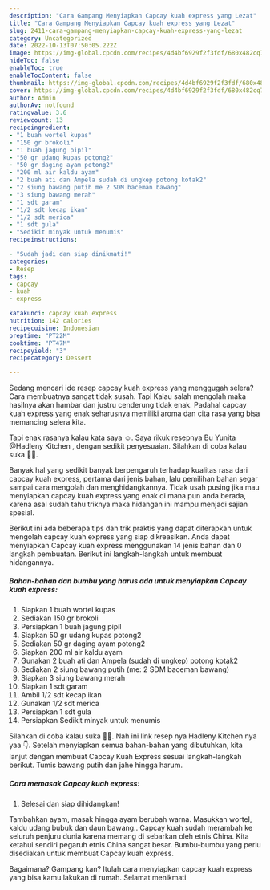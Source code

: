 ```yaml
---
description: "Cara Gampang Menyiapkan Capcay kuah express yang Lezat"
title: "Cara Gampang Menyiapkan Capcay kuah express yang Lezat"
slug: 2411-cara-gampang-menyiapkan-capcay-kuah-express-yang-lezat
category: Uncategorized
date: 2022-10-13T07:50:05.222Z
image: https://img-global.cpcdn.com/recipes/4d4bf6929f2f3fdf/680x482cq70/capcay-kuah-express-foto-resep-utama.jpg
hideToc: false
enableToc: true
enableTocContent: false
thumbnail: https://img-global.cpcdn.com/recipes/4d4bf6929f2f3fdf/680x482cq70/capcay-kuah-express-foto-resep-utama.jpg
cover: https://img-global.cpcdn.com/recipes/4d4bf6929f2f3fdf/680x482cq70/capcay-kuah-express-foto-resep-utama.jpg
author: Admin
authorAv: notfound
ratingvalue: 3.6
reviewcount: 13
recipeingredient:
- "1 buah wortel kupas"
- "150 gr brokoli"
- "1 buah jagung pipil"
- "50 gr udang kupas potong2"
- "50 gr daging ayam potong2"
- "200 ml air kaldu ayam"
- "2 buah ati dan Ampela sudah di ungkep potong kotak2"
- "2 siung bawang putih me 2 SDM baceman bawang"
- "3 siung bawang merah"
- "1 sdt garam"
- "1/2 sdt kecap ikan"
- "1/2 sdt merica"
- "1 sdt gula"
- "Sedikit minyak untuk menumis"
recipeinstructions:

- "Sudah jadi dan siap dinikmati!"
categories:
- Resep
tags:
- capcay
- kuah
- express

katakunci: capcay kuah express 
nutrition: 142 calories
recipecuisine: Indonesian
preptime: "PT22M"
cooktime: "PT47M"
recipeyield: "3"
recipecategory: Dessert

---
```



Sedang mencari ide resep capcay kuah express yang menggugah selera? Cara membuatnya sangat tidak susah. Tapi Kalau salah mengolah maka hasilnya akan hambar dan justru cenderung tidak enak. Padahal capcay kuah express yang enak seharusnya memiliki aroma dan cita rasa yang bisa memancing selera kita.


Tapi enak rasanya kalau kata saya ☺️. Saya rikuk resepnya Bu Yunita @Hadleny Kitchen , dengan sedikit penyesuaian. Silahkan di coba kalau suka 🤗🙏.

Banyak hal yang sedikit banyak berpengaruh terhadap kualitas rasa dari capcay kuah express, pertama dari jenis bahan, lalu pemilihan bahan segar sampai cara mengolah dan menghidangkannya. Tidak usah pusing jika mau menyiapkan capcay kuah express yang enak di mana pun anda berada, karena asal sudah tahu triknya maka hidangan ini mampu menjadi sajian spesial.


Berikut ini ada beberapa tips dan trik praktis yang dapat diterapkan untuk mengolah capcay kuah express yang siap dikreasikan. Anda dapat menyiapkan Capcay kuah express menggunakan 14 jenis bahan dan 0 langkah pembuatan. Berikut ini langkah-langkah untuk membuat hidangannya.

<!--inarticleads1-->

##### Bahan-bahan dan bumbu yang harus ada untuk menyiapkan Capcay kuah express:

1. Siapkan 1 buah wortel kupas
1. Sediakan 150 gr brokoli
1. Persiapkan 1 buah jagung pipil
1. Siapkan 50 gr udang kupas potong2
1. Sediakan 50 gr daging ayam potong2
1. Siapkan 200 ml air kaldu ayam
1. Gunakan 2 buah ati dan Ampela (sudah di ungkep) potong kotak2
1. Sediakan 2 siung bawang putih (me: 2 SDM baceman bawang)
1. Siapkan 3 siung bawang merah
1. Siapkan 1 sdt garam
1. Ambil 1/2 sdt kecap ikan
1. Gunakan 1/2 sdt merica
1. Persiapkan 1 sdt gula
1. Persiapkan Sedikit minyak untuk menumis


Silahkan di coba kalau suka 🤗🙏. Nah ini link resep nya Hadleny Kitchen nya yaa 👇. Setelah menyiapkan semua bahan-bahan yang dibutuhkan, kita lanjut dengan membuat Capcay Kuah Express sesuai langkah-langkah berikut. Tumis bawang putih dan jahe hingga harum. 

<!--inarticleads2-->

##### Cara memasak Capcay kuah express:


1. Selesai dan siap dihidangkan!

Tambahkan ayam, masak hingga ayam berubah warna. Masukkan wortel, kaldu udang bubuk dan daun bawang.. Capcay kuah sudah merambah ke seluruh penjuru dunia karena memang di sebarkan oleh etnis China. Kita ketahui sendiri pegaruh etnis China sangat besar. Bumbu-bumbu yang perlu disediakan untuk membuat Capcay kuah express. 

Bagaimana? Gampang kan? Itulah cara menyiapkan capcay kuah express yang bisa kamu lakukan di rumah. Selamat menikmati

